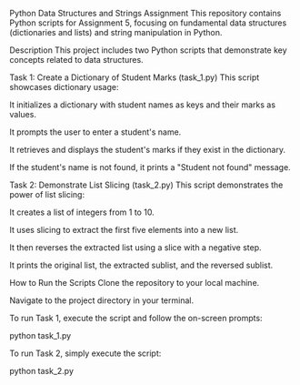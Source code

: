 Python Data Structures and Strings Assignment
This repository contains Python scripts for Assignment 5, focusing on fundamental data structures (dictionaries and lists) and string manipulation in Python.

Description
This project includes two Python scripts that demonstrate key concepts related to data structures.

Task 1: Create a Dictionary of Student Marks (task_1.py)
This script showcases dictionary usage:

It initializes a dictionary with student names as keys and their marks as values.

It prompts the user to enter a student's name.

It retrieves and displays the student's marks if they exist in the dictionary.

If the student's name is not found, it prints a "Student not found" message.

Task 2: Demonstrate List Slicing (task_2.py)
This script demonstrates the power of list slicing:

It creates a list of integers from 1 to 10.

It uses slicing to extract the first five elements into a new list.

It then reverses the extracted list using a slice with a negative step.

It prints the original list, the extracted sublist, and the reversed sublist.

How to Run the Scripts
Clone the repository to your local machine.

Navigate to the project directory in your terminal.

To run Task 1, execute the script and follow the on-screen prompts:

python task_1.py

To run Task 2, simply execute the script:

python task_2.py

